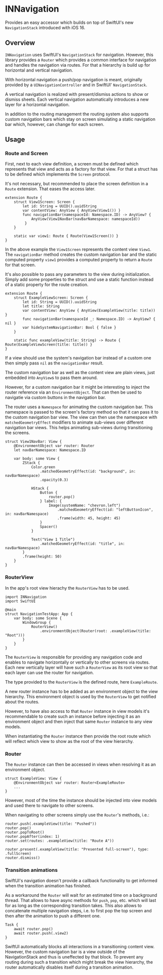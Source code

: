 
# INNavigation

Provides an easy accessor which builds on top of SwiftUI's new `NavigationStack` introduced with iOS 16.

## Overview

`INNavigation` uses SwiftUI's `NavigationStack` for navigation. However, this library provides a `Router` which provides a common interface for navigation and handles the navigation via routes. For that a hierarchy is build up for horizontal and vertical navigation.

With horizontal navigation a push/pop navigation is meant, originally provided by a `UINavigationController` and in SwiftUI' `NavigationStack`.

A vertical navigation is realized with present/dismiss actions to show or dismiss sheets. Each vertical navigation automatically introduces a new layer for a horizontal navigation.

In addition to the routing management the routing system also supports custom navigation bars which stay on screen simulating a static navigation bar which, however, can change for each screen.

## Usage

### Route and Screen

First, next to each view definition, a screen must be defined which represents that view and acts as a factory for that view. For that a struct has to be defined which implements the `Screen` protocol.

It's not necessary, but recommended to place the screen definition in a `Route` extension. That eases the access later.

```
extension Route {
	struct View1Screen: Screen {
		let id: String = UUID().uuidString
		var contentView: AnyView { AnyView(View1()) }
		func navigationBar(namespaceId: Namespace.ID) -> AnyView? { 
			AnyView(View1NavBar(navBarNamespace: namespaceId))
		 }
	}

	static var view1: Route { Route(View1Screen()) }
}
```

In the above example the `View1Screen` represents the content view `View1`. The `navigationBar` method creates the custom navigation bar and the static computed property `view1` provides a computed property to return a `Route` for that screen.

It's also possible to pass any parameters to the view during initialization. Simply add some properties to the struct and use a static function instead of a static property for the route creation.

```
extension Route {
	struct ExampleViewScreen: Screen {
		let id: String = UUID().uuidString
		let title: String
		var contentView: AnyView { AnyView(ExampleView(title: title)) }
		func navigationBar(namespaceId _: Namespace.ID) -> AnyView? { nil }
		var hideSystemNavigationBar: Bool { false }
	}

	static func exampleView(title: String) -> Route { Route(ExampleViewScreen(title: title)) }
}
```

If a view should use the system's navigation bar instead of a custom one then simply pass `nil` as the `navigationBar` result.

The custom navigation bar as well as the content view are plain views, just embedded into `AnyView`s to pass them around.

However, for a custom navigation bar it might be interesting to inject the router reference via an `EnvironmentObject`. That can then be used to navigatie via custom buttons in the navigation bar.

The router uses a `Namespace` for animating the custom navigation bar. This namespace is passed to the screen's factory method so that it can pass it to the custom navigation bar view. The view can then use the namespace with `matchedGeometryEffect` modifiers to animate sub-views over different navigation bar views. This helps animating sub-views during transitioning the screens.

```
struct View1NavBar: View {
	@EnvironmentObject var router: Router
	let navBarNamespace: Namespace.ID

	var body: some View {
		ZStack {
			Color.green
				.matchedGeometryEffect(id: "background", in: navBarNamespace)
				.opacity(0.3)

			HStack {
				Button {
					router.pop()
				} label: {
					Image(systemName: "chevron.left")
						.matchedGeometryEffect(id: "leftButtonIcon", in: navBarNamespace)
						.frame(width: 45, height: 45)
				}
				Spacer()
			}

			Text("View 1 Title")
				.matchedGeometryEffect(id: "title", in: navBarNamespace)
		}
		.frame(height: 50)
	}
}
```

### RouterView

In the app's root view hierachy the `RouterView` has to be used.

```
import INNavigation
import SwiftUI

@main
struct NavigationTestApp: App {
	var body: some Scene {
		WindowGroup {
			RouterView()
				.environmentObject(Router(root: .exampleView(title: "Root")))
		}
	}
}
```

The `RouterView` is responsible for providing any navigation code and enables to navigate horizontally or vertically to other screens via routes. Each new vertically layer will have such a `RouterView` as its root view so that each layer can use the router for navigation.

The type provided to the `RouterView` is the defined route, here `ExampleRoute`.

A new router instance has to be added as an environment object to the view hierarchy. This environment object is used by the `RouterView` to get notified about the routes.

However, to have also access to that `Router` instance in view models it's recommendable to create such an instance before injecting it as an environment object and then inject that same `Router` instance to any view models.

When instantiating the `Router` instance then provide the root route which will reflect which view to show as the root of the view hierarchy.

### Router

The `Router` instance can then be accessed in views when resolving it as an environment object.

```
struct ExampleView: View {
	@EnvironmentObject var router: Router<ExampleRoute>
	...
}
```

However, most of the time the instance should be injected into view models and used there to navigate to other screens.

When navigating to other screens simply use the `Router`'s methods, i.e.:

```
router.push(.exampleView(title: "Pushed"))
router.pop()
router.popToRoot()
router.popAfter(index: 1)
router.set(routes: .exampleView(title: "Route A"))

router.present(.exampleView(title: "Presented full-screen"), type: .fullScreen)
router.dismiss()
```

### Transition animations

SwiftUI's navigation doesn't provide a callback functionality to get informed when the transition animation has finished. 

As a workaround the `Router` will wait for an estimated time on a background thread. That allows to have async methods for `push`, `pop`, etc. which will last for as long as the corresponding transition takes. This also allows to concatenate multiple navigation steps, i.e. to first pop the top screen and then after the animation to push a different one.

```
Task {
	await router.pop()
	await router.push(.view2)
}
```

SwiftUI automatically blocks all interactions in a transitioning content view. However, the custom navigation bar is a view outside of the NavigationStack and thus is uneffected by that block. To prevent any routing during such a transition which might break the view hierarchy, the router automatically disables itself during a transition animation.
